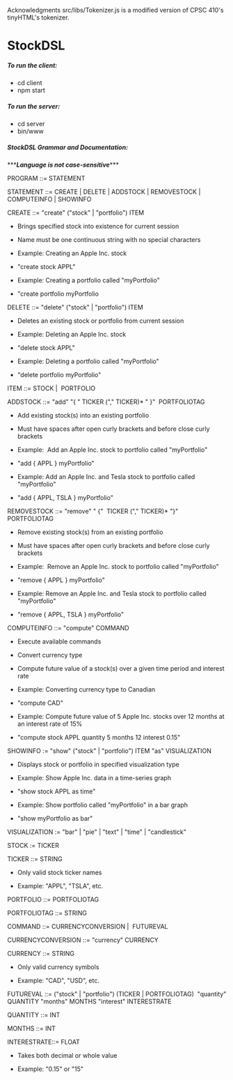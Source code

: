 Acknowledgments
src/libs/Tokenizer.js is a modified version of CPSC 410's tinyHTML's tokenizer.

# StockDSL
##### To run the client: 
- cd client
- npm start

##### To run the server:
- cd server
- bin/www

##### StockDSL Grammar and Documentation:
\*\*\****Language is not case-sensitive******

PROGRAM ::= STATEMENT

STATEMENT ::= CREATE | DELETE | ADDSTOCK | REMOVESTOCK | COMPUTEINFO | SHOWINFO

CREATE ::= "create" ("stock" | "portfolio") ITEM

-   Brings specified stock into existence for current session

-   Name must be one continuous string with no special characters

-   Example: Creating an Apple Inc. stock

-   "create stock APPL"

-   Example: Creating a portfolio called "myPortfolio"

-   "create portfolio myPortfolio

DELETE ::= "delete" ("stock" | "portfolio") ITEM

-   Deletes an existing stock or portfolio from current session

-   Example: Deleting an Apple Inc. stock

-   "delete stock APPL"

-   Example: Deleting a portfolio called "myPortfolio"

-   "delete portfolio myPortfolio"

ITEM ::= STOCK |  PORTFOLIO  

ADDSTOCK ::= "add" "{ " TICKER ("," TICKER)* " }"  PORTFOLIOTAG

-   Add existing stock(s) into an existing portfolio

-   Must have spaces after open curly brackets and before close curly brackets

-   Example:  Add an Apple Inc. stock to portfolio called "myPortfolio"

-   "add { APPL } myPortfolio"

-   Example: Add an Apple Inc. and Tesla stock to portfolio called "myPortfolio"

-   "add { APPL, TSLA } myPortfolio"

REMOVESTOCK ::= "remove" " {"  TICKER ("," TICKER)* "}"  PORTFOLIOTAG

-   Remove existing stock(s) from an existing portfolio

-   Must have spaces after open curly brackets and before close curly brackets

-   Example:  Remove an Apple Inc. stock to portfolio called "myPortfolio"

-   "remove { APPL } myPortfolio"

-   Example: Remove an Apple Inc. and Tesla stock to portfolio called "myPortfolio"

-   "remove { APPL, TSLA } myPortfolio"

COMPUTEINFO ::= "compute" COMMAND

-   Execute available commands

-   Convert currency type

-   Compute future value of a stock(s) over a given time period and interest rate

-   Example: Converting currency type to Canadian

-   "compute CAD"

-   Example: Compute future value of 5 Apple Inc. stocks over 12 months at an interest rate of 15%

-   "compute stock APPL quantity 5 months 12 interest 0.15"

SHOWINFO := "show" ("stock" | "portfolio") ITEM "as" VISUALIZATION

-   Displays stock or portfolio in specified visualization type

-   Example: Show Apple Inc. data in a time-series graph

-   "show stock APPL as time"

-   Example: Show portfolio called "myPortfolio" in a bar graph

-   "show myPortfolio as bar"

VISUALIZATION := "bar" | "pie" | "text" | "time" | "candlestick"

STOCK := TICKER

TICKER ::= STRING

-   Only valid stock ticker names

-   Example: "APPL", "TSLA", etc.

PORTFOLIO ::= PORTFOLIOTAG 

PORTFOLIOTAG ::= STRING

COMMAND ::= CURRENCYCONVERSION |  FUTUREVAL

CURRENCYCONVERSION ::= "currency" CURRENCY

CURRENCY ::= STRING

-   Only valid currency symbols

-   Example: "CAD", "USD", etc.

FUTUREVAL ::= ("stock" | "portfolio") (TICKER | PORTFOLIOTAG)  "quantity" QUANTITY "months" MONTHS "interest" INTERESTRATE

QUANTITY ::= INT

MONTHS ::= INT

INTERESTRATE::= FLOAT

-   Takes both decimal or whole value

-   Example: "0.15" or "15"
